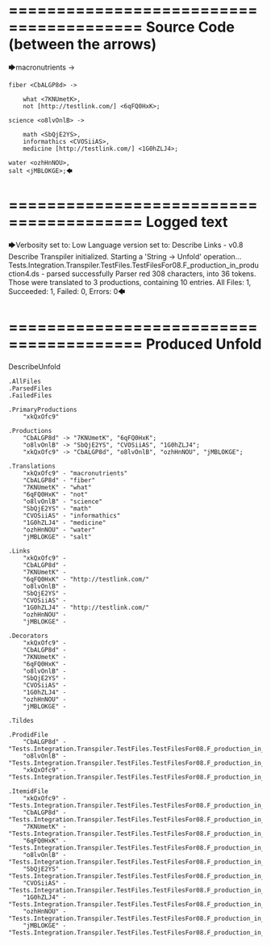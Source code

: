 ========================================
Source Code (between the arrows)
========================================

🡆macronutrients <xkQxOfc9> ->

    fiber <CbALGP8d> ->

        what <7KNUmetK>,
        not [http://testlink.com/] <6qFQ0HxK>;
	
	science <o8lvOnlB> ->
		
		math <SbQjE2YS>,
		informathics <CVOSiiAS>,
		medicine [http://testlink.com/] <1G0hZLJ4>;
    
    water <ozhHnNOU>,
    salt <jMBLOKGE>;🡄

========================================
Logged text
========================================

🡆Verbosity set to: Low
Language version set to: Describe Links - v0.8
Describe Transpiler initialized.
Starting a 'String -> Unfold' operation...
Tests.Integration.Transpiler.TestFiles.TestFilesFor08.F_production_in_production4.ds - parsed successfully
Parser red 308 characters, into 36 tokens.
Those were translated to 3 productions, containing 10 entries.
All Files: 1, Succeeded: 1, Failed: 0, Errors: 0🡄

========================================
Produced Unfold
========================================

DescribeUnfold

    .AllFiles
    .ParsedFiles
    .FailedFiles

    .PrimaryProductions
        "xkQxOfc9" 

    .Productions
        "CbALGP8d" -> "7KNUmetK", "6qFQ0HxK";
        "o8lvOnlB" -> "SbQjE2YS", "CVOSiiAS", "1G0hZLJ4";
        "xkQxOfc9" -> "CbALGP8d", "o8lvOnlB", "ozhHnNOU", "jMBLOKGE";

    .Translations
        "xkQxOfc9" - "macronutrients"
        "CbALGP8d" - "fiber"
        "7KNUmetK" - "what"
        "6qFQ0HxK" - "not"
        "o8lvOnlB" - "science"
        "SbQjE2YS" - "math"
        "CVOSiiAS" - "informathics"
        "1G0hZLJ4" - "medicine"
        "ozhHnNOU" - "water"
        "jMBLOKGE" - "salt"

    .Links
        "xkQxOfc9" - 
        "CbALGP8d" - 
        "7KNUmetK" - 
        "6qFQ0HxK" - "http://testlink.com/"
        "o8lvOnlB" - 
        "SbQjE2YS" - 
        "CVOSiiAS" - 
        "1G0hZLJ4" - "http://testlink.com/"
        "ozhHnNOU" - 
        "jMBLOKGE" - 

    .Decorators
        "xkQxOfc9" - 
        "CbALGP8d" - 
        "7KNUmetK" - 
        "6qFQ0HxK" - 
        "o8lvOnlB" - 
        "SbQjE2YS" - 
        "CVOSiiAS" - 
        "1G0hZLJ4" - 
        "ozhHnNOU" - 
        "jMBLOKGE" - 

    .Tildes

    .ProdidFile
        "CbALGP8d" - "Tests.Integration.Transpiler.TestFiles.TestFilesFor08.F_production_in_production4.ds"
        "o8lvOnlB" - "Tests.Integration.Transpiler.TestFiles.TestFilesFor08.F_production_in_production4.ds"
        "xkQxOfc9" - "Tests.Integration.Transpiler.TestFiles.TestFilesFor08.F_production_in_production4.ds"

    .ItemidFile
        "xkQxOfc9" - "Tests.Integration.Transpiler.TestFiles.TestFilesFor08.F_production_in_production4.ds"
        "CbALGP8d" - "Tests.Integration.Transpiler.TestFiles.TestFilesFor08.F_production_in_production4.ds"
        "7KNUmetK" - "Tests.Integration.Transpiler.TestFiles.TestFilesFor08.F_production_in_production4.ds"
        "6qFQ0HxK" - "Tests.Integration.Transpiler.TestFiles.TestFilesFor08.F_production_in_production4.ds"
        "o8lvOnlB" - "Tests.Integration.Transpiler.TestFiles.TestFilesFor08.F_production_in_production4.ds"
        "SbQjE2YS" - "Tests.Integration.Transpiler.TestFiles.TestFilesFor08.F_production_in_production4.ds"
        "CVOSiiAS" - "Tests.Integration.Transpiler.TestFiles.TestFilesFor08.F_production_in_production4.ds"
        "1G0hZLJ4" - "Tests.Integration.Transpiler.TestFiles.TestFilesFor08.F_production_in_production4.ds"
        "ozhHnNOU" - "Tests.Integration.Transpiler.TestFiles.TestFilesFor08.F_production_in_production4.ds"
        "jMBLOKGE" - "Tests.Integration.Transpiler.TestFiles.TestFilesFor08.F_production_in_production4.ds"

